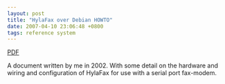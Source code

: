 ```yaml
---
layout: post
title: "HylaFax over Debian HOWTO"
date: 2007-04-10 23:06:48 +0800
tags: reference system
---
```


[PDF](/img/debianfax-howto.pdf)

A document written by me in 2002. With some detail on the hardware and wiring and configuration of HylaFax for use with a serial port fax-modem.
